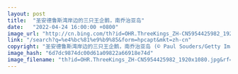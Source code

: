 ```yaml
---
layout: post
title:  "圣安德鲁斯湾岸边的三只王企鹅，南乔治亚岛"
date:   "2022-04-24 16:00:00 +0800"
image_url: "http://cn.bing.com/th?id=OHR.ThreeKings_ZH-CN5954425982_1920x1080.jpg&rf=LaDigue_1920x1080.jpg&pid=hp"
link: "/search?q=%e4%bc%81%e9%b9%85&form=hpcapt&mkt=zh-cn"
copyright: "圣安德鲁斯湾岸边的三只王企鹅，南乔治亚岛 (© Paul Souders/Getty Images)"
image_hash: "6d7dc9874dc00d61a09822a66918e74d"
image_filename: "th?id=OHR.ThreeKings_ZH-CN5954425982_1920x1080.jpg&rf=LaDigue_1920x1080.jpg&pid=hp"
---
```

